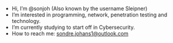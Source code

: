 - Hi, I’m @sonjoh (Also known by the username Sleipner)
- I’m interested in programming, network, penetration testing and technology.
- I’m currently studying to start off in Cybersecurity.
- How to reach me: sondre.johans1@outlook.com
